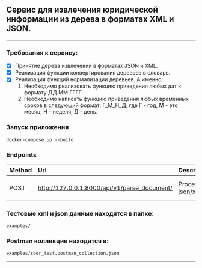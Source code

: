 ## Сервис для извлечения юридической информации из дерева в форматах XML и JSON.
***

### Требования к сервису:
- [X] Принятие дерева извлечений в форматах JSON и XML.
- [X] Реализация функции конвертирования деревьев в словарь.
- [X] Реализация функций нормализации деревьев. А именно: 
  1. Необходимо реализовать функцию приведения любых дат к формату ДД.ММ.ГГГГ.
  2. Необходимо написать функцию приведения любых временных сроков в следующий формат: Г_М_Н_Д, где Г - год, М - это месяц, Н - неделя, Д - день. 

### Запуск приложения
```
docker-compose up --build
```

### Endpoints

| Method | Url                                          | Description      | Headers                                         |
|:-------|:---------------------------------------------|:-----------------|:------------------------------------------------|
| POST   | http://127.0.0.1:8000/api/v1/parse_document/ | Process json/xml | Content-Type: application/json, application/xml |

### Тестовые xml и json данные находятся в папке: 
`examples/`
### Postman коллекция находится в:
`examples/sber_test.postman_collection.json`
***
